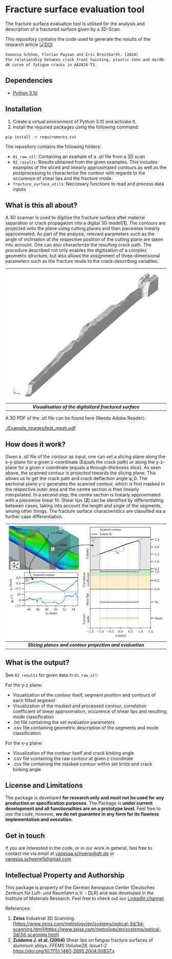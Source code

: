 # Fracture surface evaluation tool

The fracture surface evaluation tool is utilised for the analysis and description of a fractured surface given by a 3D-Scan.  

This repository contains the code used to generate the results of the research article
[![DOI](https://zenodo.org/badge/DOI/10.1016/j.engfracmech.2024.110664.svg        )](https://doi.org/10.1016/j.engfracmech.2024.110664        )

```
Vanessa Schöne, Florian Paysan and Eric Breitbarth. (2024)
The relationship between crack front twisting, plastic zone and da/dN-dK curve of fatigue cracks in AA2024-T3. 
```

## Dependencies
*  <a href="https://www.python.org/downloads/release/python-310/" target="_blank">Python 3.10</a>

## Installation

1. Create a virtual environment of Python 3.10 and activate it.
2. Install the required packages using the following command:
```shell
pip install -r requirements.txt
```

The repository contains the following folders:
* `01_raw_stl`: Containing an example of a .stl file from a 3D scan
* `02_results`: Results obtained from the given examples. This includes examples of the sliced and linearly approximated contours as well as the postprocessing to characterize the contour with regards to the occurence of shear lips and the fracture mode. 
* `fracture_surface_utils`: Neccesary functions to read and process data inputs

## What is this all about?
A 3D scanner is used to digitise the fracture surface after material separation or crack propagation into a digital 3D model[**1**]. 
The contours are projected onto the plane using cutting planes and then piecewise linearly approximated. As part of the analysis, relevant parameters such as the angle of inclination at the respective position of the cutting plane are taken into account. One can also characterize the resulting crack path. The procedure described not only enables the digitisation of a complex geometric structure, but also allows the assignment of three-dimensional parameters such as the fracture mode to the crack-describing variables.


| ![fracture_surface_ev_tool](./Example_Images/3d_scan.png) |
|:--:|
| **_Visualisation of the digitalized fractured surface_** |

A 3D PDF of the .stl file can be found here (Needs Adobe Reader): 

[./Example_Images/test_mesh.pdf](.../Example_Images/test_mesh.pdf)

## How does it work?
Given a .stl file of the contour as input, one can set a slicing plane along the x-y-plane for a given z-coordinate (Equals the crack path) or along the y-z-plane for a given x coordinate (equals a through-thickness slice). As seen above, the scanned contour is projected towards the slicing plane. This allows us to get the crack path and crack deflection angle &#966;_0. 
The sectional plane y-z generates the scanned contour, which is first masked in the respective outer area and the centre section is then linearly interpolated. In a second step, the centre section is linearly approximated with a piecewise linear fit. Shear lips [**2**] can be identified by differentiating between cases, taking into account the length and angle of the segments, among other things. The fracture surface characteristics are classified via a further case differentiation. 

| ![fracture_surface_ev_tool](./Example_Images/Slicing_Planes.png) |
|:--:|
| **_Slicing planes and contour projection and evaluation_** |


## What is the output?
See `02_results` for given data in  `01_raw_stl`:

For the y-z plane:
* Visualization of the contour itself, segment position and contours of each fitted segment
* Visualization of the masked and processed contour, correlation coefficient of linear approximation, occurence of shear lips and resulting mode classification
* .txt file containing the set evaluation parameters
* .csv file containing geometric description of the segments and mode classification

For the x-y plane:
* Visualization of the contour itself and crack kinking angle
* .csv file containing the raw contour at given z coordinate
* .csv file containing the masked contour within set limits and crack kinking angle

 ## License and Limitations
The package is developed **for research only and must not be used for any production or specification purposes**. 
The Package is **under current development and all functionalities are on a prototype level**. 
Feel free to use the code, however, **we do not guarantee in any form for its flawless implementation and execution**.
 
## Get in touch
If you are interested in the code, or in our work in general, feel free to contact me 
via email at [vanessa.schoene@dlr.de](mailto:vanessa.schoene@dlr.de) or [vanessa.schoene5@gmail.com](mailto:vanessa.schoene5@gmail.com)

## Intellectual Property and Authorship 
This package is property of the German Aerospace Center (Deutsches Zentrum für Luft- und Raumfahrt e.V. - DLR) 
and was developed in the Institute of Materials Research. Feel free to check out our [LinkedIn channel](https://www.linkedin.com/company/dlr-wf).

References:

1. **Zeiss** Industrial 3D Scanning. [https://www.zeiss.com/metrology/en/systems/optical-3d/3d-scanning.html](https://www.zeiss.com/metrology/en/systems/optical-3d/3d-scanning.html)
2. **Zuidema J. et al. (2004)** Shear lips on fatigue fracture surfaces of aluminum alloys. 
   _FFEMS Volume28, Issue1-2_ [https://doi.org/10.1111/j.1460-2695.2004.00837.x   ](https://doi.org/10.1111/j.1460-2695.2004.00837.x   )
